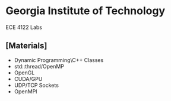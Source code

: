 # Georgia Institute of Technology
ECE 4122 Labs

## [Materials]
- Dynamic Programming\C++ Classes
- std::thread/OpenMP
- OpenGL
- CUDA/GPU
- UDP/TCP Sockets
- OpenMPI
